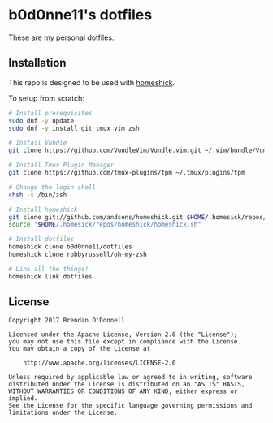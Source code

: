 # b0d0nne11's dotfiles

These are my personal dotfiles.

## Installation

This repo is designed to be used with [homeshick](https://github.com/andsens/homeshick).

To setup from scratch:
```bash
# Install prerequisites
sudo dnf -y update
sudo dnf -y install git tmux vim zsh

# Install Vundle
git clone https://github.com/VundleVim/Vundle.vim.git ~/.vim/bundle/Vundle.vim

# Install Tmux Plugin Manager
git clone https://github.com/tmux-plugins/tpm ~/.tmux/plugins/tpm

# Change the login shell
chsh -s /bin/zsh

# Install homeshick
git clone git://github.com/andsens/homeshick.git $HOME/.homesick/repos/homeshick
source "$HOME/.homesick/repos/homeshick/homeshick.sh"

# Install dotfiles
homeshick clone b0d0nne11/dotfiles
homeshick clone robbyrussell/oh-my-zsh

# Link all the things!
homeshick link dotfiles
```

## License

```
Copyright 2017 Brendan O'Donnell

Licensed under the Apache License, Version 2.0 (the "License");
you may not use this file except in compliance with the License.
You may obtain a copy of the License at

    http://www.apache.org/licenses/LICENSE-2.0

Unless required by applicable law or agreed to in writing, software
distributed under the License is distributed on an "AS IS" BASIS,
WITHOUT WARRANTIES OR CONDITIONS OF ANY KIND, either express or implied.
See the License for the specific language governing permissions and
limitations under the License.
```
